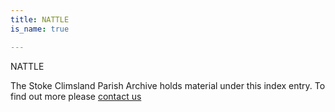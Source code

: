 ```yaml
---
title: NATTLE
is_name: true

---
```


NATTLE


The Stoke Climsland Parish Archive holds material under this index entry. To find out more please [contact us](/contact/)
